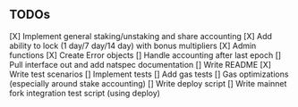 ## TODOs

[X] Implement general staking/unstaking and share accounting
[X] Add ability to lock (1 day/7 day/14 day) with bonus multipliers
[X] Admin functions
[X] Create Error objects
[] Handle accounting after last epoch
[] Pull interface out and add natspec documentation
[] Write README
[X] Write test scenarios
[] Implement tests
[] Add gas tests
[] Gas optimizations (especially around stake accounting)
[] Write deploy script
[] Write mainnet fork integration test script (using deploy)
